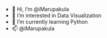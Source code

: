 - 👋 Hi, I’m @iMarupakula
- 👀 I’m interested in Data Visualization
- 🌱 I’m currently learning Python
- 📫  @iMarupakula

<!---
iMarupakula/iMarupakula is a ✨ special ✨ repository because its `README.md` (this file) appears on your GitHub profile.
You can click the Preview link to take a look at your changes.
--->
